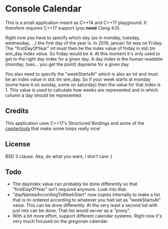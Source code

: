 # Console Calendar
This is a small application meant as C++14 and C++17 playground. It therefore requires C++17 support (you **need** Clang 4.0).

Right now you have to specify which day (as in monday, tuesday, wednesday, ...) the first day of the year is. In 2016, januari 1st was on Friday. The "firstDayOfYear" int must then be the index value of friday in std::tm wm_day index value. So friday would be 4. At this moment it's only used to get to the right day index for a given day. A day index is the human readable (monday, tues... you get the point) dayname for a given day.

You also need to specify the "weekStartsAt" which is also an int and must be an index value in std::tm wm_day. So if your week starts at monday (some have it on sunday, some on saturday) then the value for that index is 1. This value is used to calculate how weeks are represented and in which column a day should be represented.

## Credits
This application uses C++17's Structured Bindings and some of the [cppitertools](https://github.com/ryanhaining/cppitertools) that make some loops really nice!

## License
BSD 3 clause. Aka, do what you want, i don't care :)

## Todo
* The dayIndex value can probably be done differently so that "firstDayOfYear" isn't required anymore. Look into that.
* "dayNamesAccordingToWeekStart" now copies internally to make a list that is re-ordered according to whatever you had set as "weekStartsAt" value. This can be done differently. At the very least a second list with just ints can be done. That list would server as a "proxy".
* With a bit more effort, support different calendar systems. Right now it's very much focused on the gregorian calendar.
